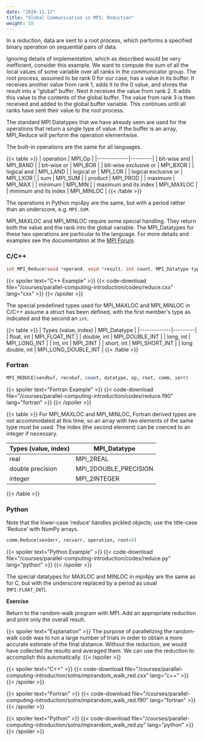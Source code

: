 ```yaml
---
date: "2020-11-17"
title: "Global Communication in MPI: Reduction"
weight: 58
---
```


In a _reduction_, data are sent to a root process, which performs a specified binary operation on sequential pairs of data.

Ignoring details of implementation, which as described would be very inefficient, consider this example.  We want to compute the sum of all the local values of some variable over all ranks in the communicator group.  The root process, assumed to be rank 0 for our case, has a value in its buffer.  It receives another value from rank 1, adds it to the 0 value, and stores the result into a "global" buffer.  Next it receives the value from rank 2.  It adds this value to the contents of the global buffer.  The value from rank 3 is then received and added to the global buffer variable.  This continues until all ranks have sent their value to the root process.

The standard MPI Datatypes that we have already seen are used for the operations that return a single type of value.  If the buffer is an array, MPI_Reduce will perform the operation elementwise.

The built-in operations are the same for all languages.

{{< table >}}
|  operation  |  MPI_Op |
|-------------|---------|
|  bit-wise and  |  MPI_BAND |
|  bit-wise or  |  MPI_BOR |
|  bit-wise exclusive or  |  MPI_BXOR |
|  logical and  |  MPI_LAND |
|  logical or  |  MPI_LOR |
|  logical exclusive or  |  MPI_LXOR |
|  sum      |  MPI_SUM |
|  product  |  MPI_PROD |
|  maximum  |  MPI_MAX |
|  minimum  |  MPI_MIN |
|  maximum and its index   |  MPI_MAXLOC |
|  minimum and its index   |  MPI_MINLOC |
{{< /table >}}

The operations in Python mpi4py are the same, but with a period rather than an underscore, e.g. `MPI.SUM`.

MPI_MAXLOC and MPI_MINLOC require some special handling. They return both the value and the rank into the global variable.  The MPI_Datatypes for these two operations are particular to the language.  For more details and examples see the documentation at the [MPI Forum](https://www.mpi-forum.org/docs/mpi-3.1/mpi31-report/node114.htm#Node114).

### C/C++

```c
int MPI_Reduce(void *operand, void *result, int count, MPI_Datatype type, MPI_Op operator, int root, MPI_Comm comm);
```

{{< spoiler text="C++ Example" >}}
{{< code-download file="/courses/parallel-computing-introduction/codes/reduce.cxx" lang="cxx" >}}
{{< /spoiler >}}

The special predefined types used for MPI_MAXLOC and MPI_MINLOC in C/C++ assume a struct has been defined, with the first member's type as indicated and the second an `int`.

{{< table >}}
|  Types (value, index)  |  MPI_Datatype |
|-------------|---------|
| float, int  |  MPI_FLOAT_INT |
| double, int  |  MPI_DOUBLE_INT |
| long, int  |  MPI_LONG_INT |
| int, int  |  MPI_2INT |
| short, int  |  MPI_SHORT_INT |
| long double, int  |  MPI_LONG_DOUBLE_INT |
{{< /table >}}

### Fortran

```fortran
MPI_REDUCE(sendbuf, recvbuf, count, datatype, op, root, comm, ierr)
```

{{< spoiler text="Fortran Example" >}}
{{< code-download file="/courses/parallel-computing-introduction/codes/reduce.f90" lang="fortran" >}}
{{< /spoiler >}}

{{< table >}}
For MPI_MAXLOC and MPI_MINLOC, Fortran derived types are not accommodated at this time, so an array with two elements of the same type must be used. The index (the second element) can be coerced to an integer if necessary.

|  Types (value, index)  |  MPI_Datatype |
|-------------|---------|
| real  |  MPI_2REAL |
| double precision  |  MPI_2DOUBLE_PRECISION |
| integer  |  MPI_2INTEGER |
{{< /table >}}

### Python

Note that the lower-case ‘reduce’ handles pickled objects; use the title-case ‘Reduce’ with NumPy arrays.

```python
comm.Reduce(sendarr, recvarr, operation, root=0)
```

{{< spoiler text="Python Example" >}}
{{< code-download file="/courses/parallel-computing-introduction/codes/reduce.py" lang="python" >}}
{{< /spoiler >}}

The special datatypes for MAXLOC and MINLOC in mpi4py are the same as for C, but with the underscore replaced by a period as usual (`MPI.FLOAT_INT`).

**Exercise**

Return to the random-walk program with MPI.  Add an appropriate reduction and print only the overall result.  

{{< spoiler text="Explanation" >}}
The purpose of parallelizing the random-walk code was to run a large number of trials in order to obtain a more accurate estimate of the final distance.  Without the reduction, we would have collected the results and averaged them.  We can use the reduction to accomplish this automatically.
{{< /spoiler >}}

{{< spoiler text="C++" >}}
{{< code-download file="/courses/parallel-computing-introduction/solns/mpirandom_walk_red.cxx" lang="c++" >}}
{{< /spoiler >}}

{{< spoiler text="Fortran" >}}
{{< code-download file="/courses/parallel-computing-introduction/solns/mpirandom_walk_red.f90" lang="fortran" >}}
{{< /spoiler >}}

{{< spoiler text="Python" >}}
{{< code-download file="/courses/parallel-computing-introduction/solns/mpirandom_walk_red.py" lang="python" >}}
{{< /spoiler >}}

